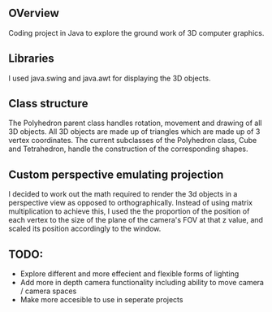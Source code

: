 ## OVerview

Coding project in Java to explore the ground work of 3D computer graphics.

## Libraries

I used java.swing and java.awt for displaying the 3D objects.

## Class structure

The Polyhedron parent class handles rotation, movement and drawing of all 3D objects. All 3D objects are made up of triangles which are made up of 3 vertex coordinates. The current subclasses of the Polyhedron class, Cube and Tetrahedron, handle the construction of the corresponding shapes.


## Custom perspective emulating projection

I decided to work out the math required to render the 3d objects in a perspective view as opposed to orthographically. Instead of using matrix multiplication to achieve this, I used the the proportion of the position of each vertex to the size of the plane of the camera's FOV at that z value, and scaled its position accordingly to the window.

## TODO:

- Explore different and more effecient and flexible forms of lighting
- Add more in depth camera functionality including ability to move camera / camera spaces
- Make more accesible to use in seperate projects

